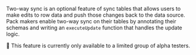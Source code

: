 Two-way sync is an optional feature of sync tables that allows users to make edits to row data and push those changes back to the data source. Pack makers enable two-way sync on their tables by annotating their schemas and writing an `executeUpdate` function that handles the update logic.

🚧 This feature is currently only available to a limited group of alpha testers.
